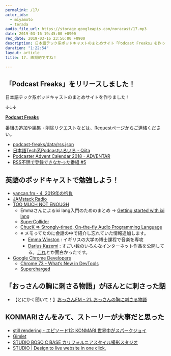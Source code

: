 ```yaml
---
permalink: /17/
actor_ids:
  - miyamoto
  - terada
audio_file_url: https://storage.googleapis.com/noracast/17.mp3
date: 2019-03-16 19:45:00 +0900
rec_date: 2019-03-16 23:56:00 +0900
description: 日本語テック系ポッドキャストのまとめサイト「Podcast Freaks」を作った話、JAMstack Radioが僕らの英語教材として完璧なんじゃないか説、「おっさんの胸に刺さる物語」がほんとに胸に刺さった話、KONMARIさんすごい、サービスを使ってもらうにはストーリーが大事、これから面白い仕事をとっていくには、などについて話しました。
duration: "1:22:54"
layout: article
title: 17. 画期的ですね！

---
```


## 「Podcast Freaks」をリリースしました！

日本語テック系ポッドキャストのまとめサイトを作りました！

↓↓↓

**[Podcast Freaks](https://podcastfreaks.com)**

番組の追加や編集・削除リクエストなどは、[Requestページ](https://podcastfreaks.com/request/)からご連絡ください。

- [podcast-freaks/data/rss.json](https://github.com/noracast/podcast-freaks/blob/2f525b7ff8119a60a93701396ce85a311c30c4a7/data/rss.json)
- [日本語Tech系Podcastいろいろ - Qiita](https://qiita.com/suginoy/items/dada11eef775b883320f)
- [Podcaster Advent Calendar 2018 - ADVENTAR](https://adventar.org/calendars/3068)
- [RSS不明で登録できなかった番組 #5](https://github.com/noracast/podcast-freaks/issues/5)

## 英語のポッドキャストで勉強しよう！

- [yancan.fm - 4. 2019年の抱負](https://www.yancan.tech/episode/4)
- [JAMstack Radio](https://www.heavybit.com/library/podcasts/jamstack-radio/)
- [TOO MUCH NOT ENOUGH](https://toomuchnotenough.site/)
  - Emmaさんによるixi lang入門のためのまとめ → [Getting started with ixi lang](https://emmawinston.me/2018/08/24/ixi-lang-getting-started/)
  - [SuperCollider](https://supercollider.github.io/)
  - [ChucK => Strongly-timed, On-the-fly Audio Programming Language](http://chuck.cs.princeton.edu/)
  - ※ メモってたのに会話の中で紹介し忘れていた情報追加します。
    - [Emma Winston](https://emmawinston.me/) : イギリスの大学の博士課程で音楽を専攻
    - [Darius Kazemi](https://tinysubversions.com/) : すごい数のいろんなインターネット作品を公開してる。[これ](http://tinysubversions.com/stuff/isogloss-regex/#!)とか面白かったです。
- [Google Chrome Developers](https://www.youtube.com/channel/UCnUYZLuoy1rq1aVMwx4aTzw)
  - [Chrome 73 - What’s New in DevTools](https://youtu.be/uddZX9ZK6wY)
  - [Supercharged](https://www.youtube.com/watch?v=ihiff9hB8KE&list=PLNYkxOF6rcICCxAiogddzLoyL9Zedi3s5)

## 「おっさんの胸に刺さる物語」がほんとに刺さった話

- 【とにかく聞いて！】[おっさんFM - 21. おっさんの胸に刺さる物語](https://ossan.fm/episode/21)

## KONMARIさんをみて、ストーリーが大事だと思った

- [still rendering - エピソード12: KONMARI 世界中がスパークジョイ](https://anchor.fm/stillrendering/episodes/12-KONMARI-e3bdv6)
- [Gimlet](https://www.gimletmedia.com/)
- [STUDIO BOSO C BASE カリフォルニアスタイル撮影スタジオ](https://studio.bosocbase.com/)
- [STUDIO \| Design to live website in one click.](https://studio.design/)
